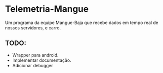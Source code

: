 # Telemetria-Mangue

Um programa da equipe Mangue-Baja que recebe dados em tempo real de nossos servidores, e carro.

## TODO:

- Wrapper para android.
- Implementar documentação.
- Adicionar debugger
